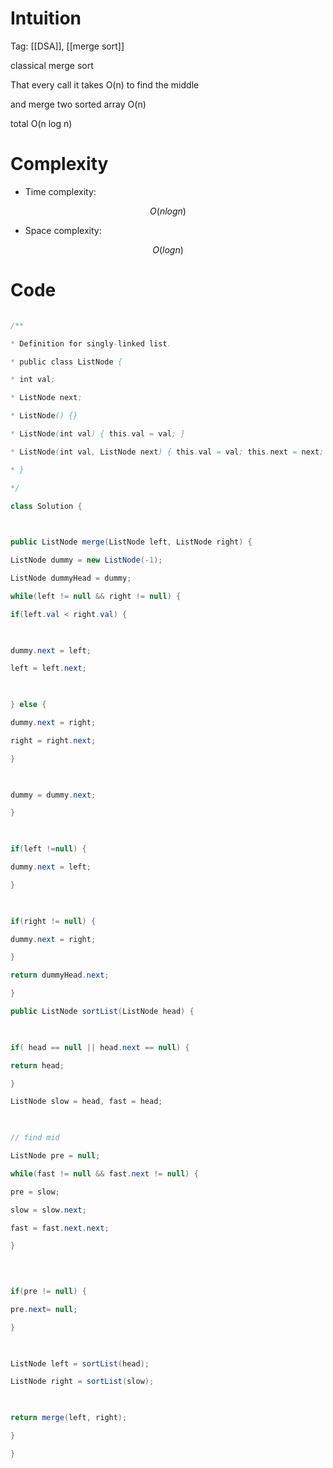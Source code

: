 # Intuition

<!-- Describe your first thoughts on how to solve this problem. -->

 Tag: [[DSA]], [[merge sort]]
  

classical merge sort

That every call it takes O(n) to find the middle

and merge two sorted array O(n)

  

total O(n log n)

  

# Complexity

- Time complexity:

<!-- Add your time complexity here, e.g. $$O(n)$$ -->

$$O(nlogn)$$

- Space complexity:

<!-- Add your space complexity here, e.g. $$O(n)$$ -->

$$O(logn)$$

# Code

```java []

/**

* Definition for singly-linked list.

* public class ListNode {

* int val;

* ListNode next;

* ListNode() {}

* ListNode(int val) { this.val = val; }

* ListNode(int val, ListNode next) { this.val = val; this.next = next; }

* }

*/

class Solution {

  

public ListNode merge(ListNode left, ListNode right) {

ListNode dummy = new ListNode(-1);

ListNode dummyHead = dummy;

while(left != null && right != null) {

if(left.val < right.val) {

  

dummy.next = left;

left = left.next;

  

} else {

dummy.next = right;

right = right.next;

}

  

dummy = dummy.next;

}

  

if(left !=null) {

dummy.next = left;

}

  

if(right != null) {

dummy.next = right;

}

return dummyHead.next;

}

public ListNode sortList(ListNode head) {

  

if( head == null || head.next == null) {

return head;

}

ListNode slow = head, fast = head;

  

// find mid

ListNode pre = null;

while(fast != null && fast.next != null) {

pre = slow;

slow = slow.next;

fast = fast.next.next;

}

  
  

if(pre != null) {

pre.next= null;

}

  

ListNode left = sortList(head);

ListNode right = sortList(slow);

  

return merge(left, right);

}

}

```
